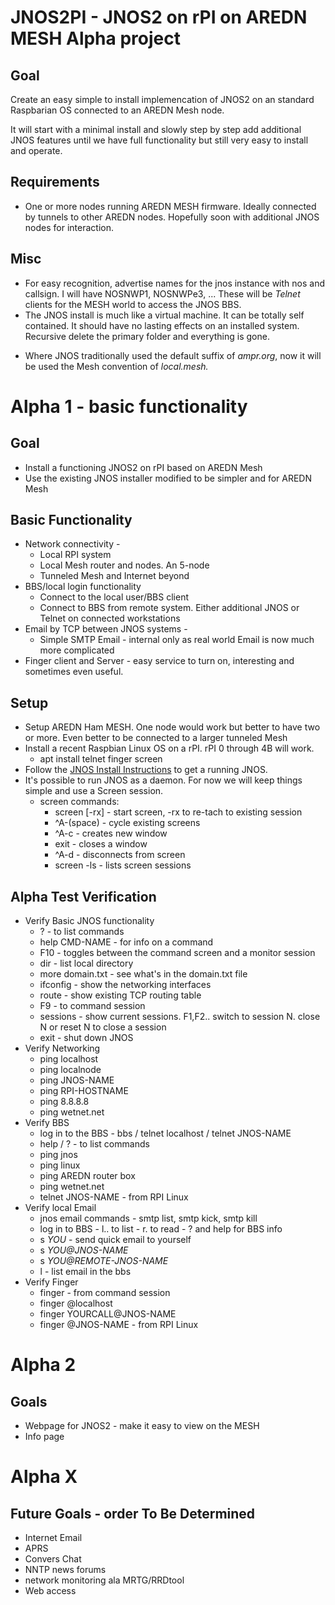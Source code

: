 
# JNOS2PI - JNOS2 on rPI on AREDN MESH Alpha project

## Goal

Create an easy simple to install implemencation of JNOS2 on an standard Raspbarian OS connected to an AREDN Mesh node.

It will start with a minimal install and slowly step by step add additional JNOS features until we have full functionality but still very easy to install and operate.

## Requirements
+ One or more nodes running AREDN MESH firmware.  Ideally connected by tunnels to other AREDN nodes.  Hopefully soon with additional JNOS nodes for interaction.

## Misc
* For easy recognition, advertise names for the jnos instance with nos and callsign.  I will have  NOSNWP1, NOSNWPe3, ...  These will be *Telnet* clients for the MESH world to access the JNOS BBS.
* The JNOS install is much like a virtual machine.  It can be totally self contained.  It should have no lasting effects on an installed system.  Recursive delete the primary folder and everything is gone.
+ Where JNOS traditionally used the default suffix of *ampr.org*, now it will be used the Mesh convention of *local.mesh.*


# Alpha 1 - basic functionality

## Goal
+ Install a functioning JNOS2 on rPI based on AREDN Mesh
+ Use the existing JNOS installer modified to be simpler and for AREDN Mesh

## Basic Functionality
+ Network connectivity - 
    + Local RPI system
    + Local Mesh router and nodes.  An 5-node 
    + Tunneled Mesh and Internet beyond
+ BBS/local login functionality
    + Connect to the local user/BBS client
    + Connect to BBS from remote system. Either additional JNOS or Telnet on connected workstations
+ Email by TCP between JNOS systems - 
    + Simple SMTP Email - internal only as real world Email is now much more complicated
+ Finger client and Server - easy service to turn on, interesting and sometimes even useful.

## Setup
+ Setup AREDN Ham MESH.  One node would work but better to have two or more.  Even better to be connected to a larger tunneled Mesh
+ Install a recent Raspbian Linux OS on a rPI.  rPI 0 through 4B will work.
    + apt install telnet finger screen
+ Follow the [JNOS Install Instructions](https://github.com/wa7nwp/nwp2019/blob/master/19500_nwp20/19501_jnos_mesh.md#installing-jnos-on-raspberry-pi) to get a running JNOS.
+ It's possible to run JNOS as a daemon.  For now we will keep things simple and use a Screen session.
    + screen commands:
        + screen [-rx] - start screen, -rx to re-tach to existing session
        + ^A-(space) - cycle existing screens
        + ^A-c - creates new window
        + exit - closes a window
        + ^A-d - disconnects from screen
        + screen -ls - lists screen sessions
 
## Alpha Test Verification
+ Verify Basic JNOS functionality
    + ? - to list commands
    + help CMD-NAME - for info on a command
    + F10 - toggles between the command screen and a monitor session
    + dir - list local directory
    + more domain.txt - see what's in the domain.txt file
    + ifconfig - show the networking interfaces
    + route - show existing TCP routing table
    + F9 - to command session
    + sessions - show current sessions. F1,F2.. switch to session N.  close N or reset N to close a session
    + exit - shut down JNOS
+ Verify Networking
    + ping localhost
    + ping localnode
    + ping JNOS-NAME
    + ping RPI-HOSTNAME
    + ping 8.8.8.8
    + ping wetnet.net
+ Verify BBS
    + log in to the BBS - bbs / telnet localhost / telnet JNOS-NAME
    + help / ? - to list commands
    + ping jnos
    + ping linux
    + ping AREDN router box
    + ping wetnet.net
    + telnet JNOS-NAME - from RPI Linux
+ Verify local Email
    + jnos email commands - smtp list, smtp kick, smtp kill
    + log in to BBS - l.. to list - r. to read - ? and help for BBS info
    + s *YOU*  - send quick email to yourself
    + s *YOU@JNOS-NAME*
    + s *YOU@REMOTE-JNOS-NAME*
    + l - list email in the bbs
+ Verify Finger
    + finger - from command session
    + finger @localhost
    + finger YOURCALL@JNOS-NAME
    + finger @JNOS-NAME - from RPI Linux


# Alpha 2

## Goals
+ Webpage for JNOS2 - make it easy to view on the MESH
+ Info page


# Alpha X

## Future Goals - order To Be Determined
+ Internet Email
+ APRS
+ Convers Chat
+ NNTP news forums
+ network monitoring ala MRTG/RRDtool
+ Web access
